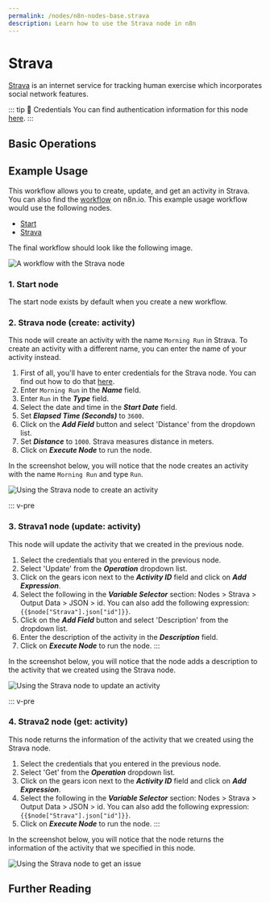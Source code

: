 ```yaml
---
permalink: /nodes/n8n-nodes-base.strava
description: Learn how to use the Strava node in n8n
---
```


# Strava

[Strava](https://www.strava.com/) is an internet service for tracking human exercise which incorporates social network features.

::: tip 🔑 Credentials
You can find authentication information for this node [here](../../../credentials/Strava/README.md).
:::

## Basic Operations

<Resource node="n8n-nodes-base.strava" />

## Example Usage

This workflow allows you to create, update, and get an activity in Strava. You can also find the [workflow](https://n8n.io/workflows/744) on n8n.io. This example usage workflow would use the following nodes.
- [Start](../../core-nodes/Start/README.md)
- [Strava]()

The final workflow should look like the following image.

![A workflow with the Strava node](./workflow.png)

### 1. Start node

The start node exists by default when you create a new workflow.

### 2. Strava node (create: activity)

This node will create an activity with the name `Morning Run` in Strava. To create an activity with a different name, you can enter the name of your activity instead.

1. First of all, you'll have to enter credentials for the Strava node. You can find out how to do that [here](../../../credentials/Strava/README.md).
2. Enter `Morning Run` in the ***Name*** field.
3. Enter `Run` in the ***Type*** field.
4. Select the date and time in the ***Start Date*** field.
5. Set ***Elapsed Time (Seconds)*** to `3600`.
6. Click on the ***Add Field*** button and select 'Distance' from the dropdown list.
7. Set ***Distance*** to `1000`. Strava measures distance in meters.
8. Click on ***Execute Node*** to run the node.

In the screenshot below, you will notice that the node creates an activity with the name `Morning Run` and type `Run`.

![Using the Strava node to create an activity](./Strava_node.png)


::: v-pre
### 3. Strava1 node (update: activity)

This node will update the activity that we created in the previous node.

1. Select the credentials that you entered in the previous node.
2. Select 'Update' from the ***Operation*** dropdown list.
3. Click on the gears icon next to the ***Activity ID*** field and click on ***Add Expression***.
4. Select the following in the ***Variable Selector*** section: Nodes > Strava > Output Data > JSON > id. You can also add the following expression: `{{$node["Strava"].json["id"]}}`.
5. Click on the ***Add Field*** button and select 'Description' from the dropdown list.
6. Enter the description of the activity in the ***Description*** field.
7. Click on ***Execute Node*** to run the node.
:::

In the screenshot below, you will notice that the node adds a description to the activity that we created using the Strava node.

![Using the Strava node to update an activity](./Strava1_node.png)


::: v-pre
### 4. Strava2 node (get: activity)

This node returns the information of the activity that we created using the Strava node.

1. Select the credentials that you entered in the previous node.
2. Select 'Get' from the ***Operation*** dropdown list.
3. Click on the gears icon next to the ***Activity ID*** field and click on ***Add Expression***.
4. Select the following in the ***Variable Selector*** section: Nodes > Strava > Output Data > JSON > id. You can also add the following expression: `{{$node["Strava"].json["id"]}}`.
5. Click on ***Execute Node*** to run the node.
:::

In the screenshot below, you will notice that the node returns the information of the activity that we specified in this node.

![Using the Strava node to get an issue](./Strava2_node.png)

## Further Reading

<FurtherReadingBlog />
